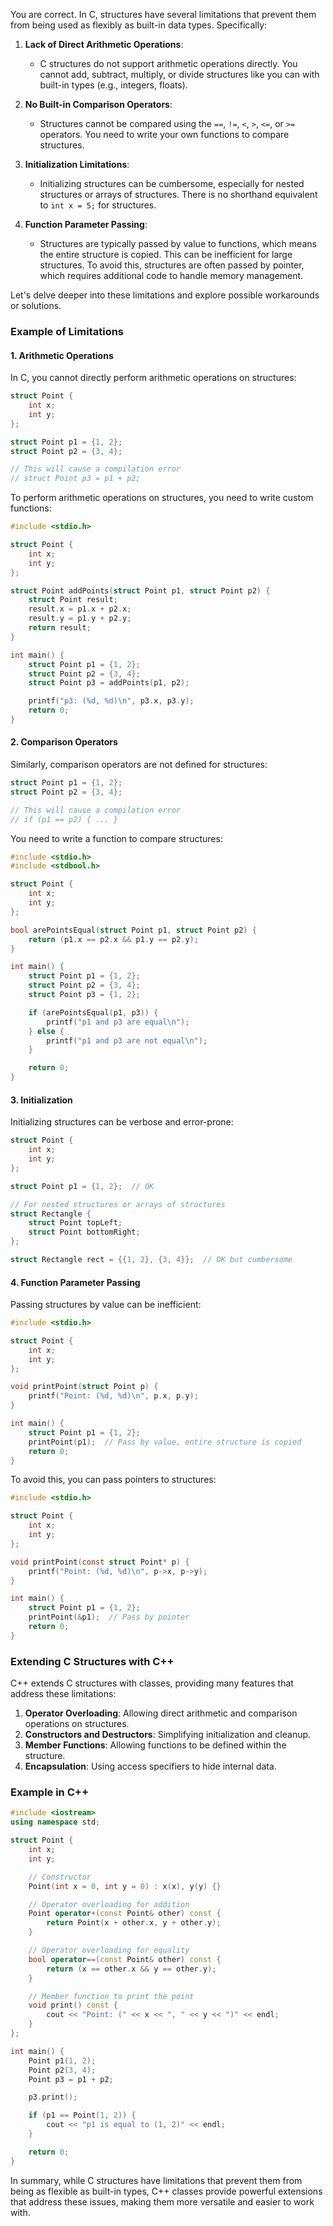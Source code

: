 You are correct. In C, structures have several limitations that prevent them from being used as flexibly as built-in data types. Specifically:

1. **Lack of Direct Arithmetic Operations**:
   - C structures do not support arithmetic operations directly. You cannot add, subtract, multiply, or divide structures like you can with built-in types (e.g., integers, floats).

2. **No Built-in Comparison Operators**:
   - Structures cannot be compared using the `==`, `!=`, `<`, `>`, `<=`, or `>=` operators. You need to write your own functions to compare structures.

3. **Initialization Limitations**:
   - Initializing structures can be cumbersome, especially for nested structures or arrays of structures. There is no shorthand equivalent to `int x = 5;` for structures.

4. **Function Parameter Passing**:
   - Structures are typically passed by value to functions, which means the entire structure is copied. This can be inefficient for large structures. To avoid this, structures are often passed by pointer, which requires additional code to handle memory management.

Let's delve deeper into these limitations and explore possible workarounds or solutions.

### Example of Limitations

#### 1. Arithmetic Operations

In C, you cannot directly perform arithmetic operations on structures:

```c
struct Point {
    int x;
    int y;
};

struct Point p1 = {1, 2};
struct Point p2 = {3, 4};

// This will cause a compilation error
// struct Point p3 = p1 + p2;
```

To perform arithmetic operations on structures, you need to write custom functions:

```c
#include <stdio.h>

struct Point {
    int x;
    int y;
};

struct Point addPoints(struct Point p1, struct Point p2) {
    struct Point result;
    result.x = p1.x + p2.x;
    result.y = p1.y + p2.y;
    return result;
}

int main() {
    struct Point p1 = {1, 2};
    struct Point p2 = {3, 4};
    struct Point p3 = addPoints(p1, p2);

    printf("p3: (%d, %d)\n", p3.x, p3.y);
    return 0;
}
```

#### 2. Comparison Operators

Similarly, comparison operators are not defined for structures:

```c
struct Point p1 = {1, 2};
struct Point p2 = {3, 4};

// This will cause a compilation error
// if (p1 == p2) { ... }
```

You need to write a function to compare structures:

```c
#include <stdio.h>
#include <stdbool.h>

struct Point {
    int x;
    int y;
};

bool arePointsEqual(struct Point p1, struct Point p2) {
    return (p1.x == p2.x && p1.y == p2.y);
}

int main() {
    struct Point p1 = {1, 2};
    struct Point p2 = {3, 4};
    struct Point p3 = {1, 2};

    if (arePointsEqual(p1, p3)) {
        printf("p1 and p3 are equal\n");
    } else {
        printf("p1 and p3 are not equal\n");
    }

    return 0;
}
```

#### 3. Initialization

Initializing structures can be verbose and error-prone:

```c
struct Point {
    int x;
    int y;
};

struct Point p1 = {1, 2};  // OK

// For nested structures or arrays of structures
struct Rectangle {
    struct Point topLeft;
    struct Point bottomRight;
};

struct Rectangle rect = {{1, 2}, {3, 4}};  // OK but cumbersome
```

#### 4. Function Parameter Passing

Passing structures by value can be inefficient:

```c
#include <stdio.h>

struct Point {
    int x;
    int y;
};

void printPoint(struct Point p) {
    printf("Point: (%d, %d)\n", p.x, p.y);
}

int main() {
    struct Point p1 = {1, 2};
    printPoint(p1);  // Pass by value, entire structure is copied
    return 0;
}
```

To avoid this, you can pass pointers to structures:

```c
#include <stdio.h>

struct Point {
    int x;
    int y;
};

void printPoint(const struct Point* p) {
    printf("Point: (%d, %d)\n", p->x, p->y);
}

int main() {
    struct Point p1 = {1, 2};
    printPoint(&p1);  // Pass by pointer
    return 0;
}
```

### Extending C Structures with C++

C++ extends C structures with classes, providing many features that address these limitations:

1. **Operator Overloading**: Allowing direct arithmetic and comparison operations on structures.
2. **Constructors and Destructors**: Simplifying initialization and cleanup.
3. **Member Functions**: Allowing functions to be defined within the structure.
4. **Encapsulation**: Using access specifiers to hide internal data.

### Example in C++

```cpp
#include <iostream>
using namespace std;

struct Point {
    int x;
    int y;

    // Constructor
    Point(int x = 0, int y = 0) : x(x), y(y) {}

    // Operator overloading for addition
    Point operator+(const Point& other) const {
        return Point(x + other.x, y + other.y);
    }

    // Operator overloading for equality
    bool operator==(const Point& other) const {
        return (x == other.x && y == other.y);
    }

    // Member function to print the point
    void print() const {
        cout << "Point: (" << x << ", " << y << ")" << endl;
    }
};

int main() {
    Point p1(1, 2);
    Point p2(3, 4);
    Point p3 = p1 + p2;

    p3.print();

    if (p1 == Point(1, 2)) {
        cout << "p1 is equal to (1, 2)" << endl;
    }

    return 0;
}
```

In summary, while C structures have limitations that prevent them from being as flexible as built-in types, C++ classes provide powerful extensions that address these issues, making them more versatile and easier to work with.
